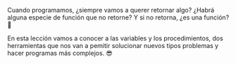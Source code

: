 Cuando programamos, ¿siempre vamos a querer retornar algo? ¿Habrá alguna especie de función que no retorne? Y si no retorna, ¿es una función? :thinking:

En esta lección vamos a conocer a las variables y los procedimientos, dos herramientas que nos van a pemitir solucionar nuevos tipos problemas y hacer programas más complejos. :sunglasses:
